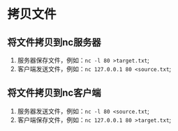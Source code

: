 # 拷贝文件
## 将文件拷贝到nc服务器
1. 服务器保存文件，例如：```nc -l 80 >target.txt```;
1. 客户端发送文件，例如：```nc 127.0.0.1 80 <source.txt```;

## 将文件拷贝到nc客户端
1. 服务器发送文件，例如：```nc -l 80 <source.txt```;
1. 客户端保存文件，例如：```nc 127.0.0.1 80 >target.txt```;

